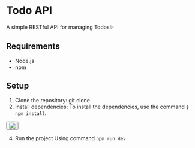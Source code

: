 # Todo API


A simple RESTful API for managing Todos✨

## Requirements

- Node.js
- npm
## Setup

1. Clone the repository:
   git clone <repository-url>
2. Install dependencies:
To install the dependencies, use the command `$ npm install`.
<button style="cursor: pointer;" onclick="navigator.clipboard.writeText('$ npm install')">
    <img src="https://img.icons8.com/material-outlined/24/000000/copy.png"/>
</button>

4. Run the project
   Using command `npm run dev`
